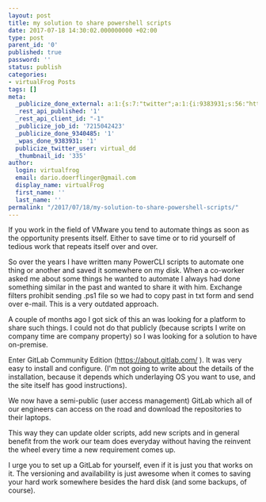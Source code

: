 ```yaml
---
layout: post
title: my solution to share powershell scripts
date: 2017-07-18 14:30:02.000000000 +02:00
type: post
parent_id: '0'
published: true
password: ''
status: publish
categories:
- virtualFrog Posts
tags: []
meta:
  _publicize_done_external: a:1:{s:7:"twitter";a:1:{i:9383931;s:56:"https://twitter.com/virtual_dd/status/887288356182163456";}}
  _rest_api_published: '1'
  _rest_api_client_id: "-1"
  _publicize_job_id: '7215042423'
  _publicize_done_9340485: '1'
  _wpas_done_9383931: '1'
  publicize_twitter_user: virtual_dd
  _thumbnail_id: '335'
author:
  login: virtualfrog
  email: dario.doerflinger@gmail.com
  display_name: virtualFrog
  first_name: ''
  last_name: ''
permalink: "/2017/07/18/my-solution-to-share-powershell-scripts/"
---
```

If you work in the field of VMware you tend to automate things as soon as the opportunity presents itself. Either to save time or to rid yourself of tedious work that repeats itself over and over.<!--more-->

So over the years I have written many PowerCLI scripts to automate one thing or another and saved it somewhere on my disk. When a co-worker asked me about some things he wanted to automate I always had done something similar in the past and wanted to share it with him. Exchange filters prohibit sending .ps1 file so we had to copy past in txt form and send over e-mail. This is a very outdated approach.

A couple of months ago I got sick of this an was looking for a platform to share such things. I could not do that publicly (because scripts I write on company time are company property) so I was looking for a solution to have on-premise.

Enter GitLab Community Edition (https://about.gitlab.com/ ). It was very easy to install and configure. (I'm not going to write about the details of the installation, because it depends which underlaying OS you want to use, and the site itself has good instructions).

We now have a semi-public (user access management) GitLab which all of our engineers can access on the road and download the repositories to their laptops.

This way they can update older scripts, add new scripts and in general benefit from the work our team does everyday without having the reinvent the wheel every time a new requirement comes up.

I urge you to set up a GitLab for yourself, even if it is just you that works on it. The versioning and availability is just awesome when it comes to saving your hard work somewhere besides the hard disk (and some backups, of course).

